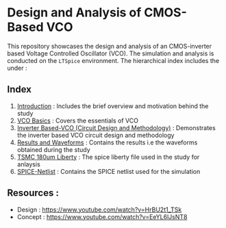 # Design and Analysis of CMOS-Based VCO

This repository showcases the design and analysis of an CMOS-inverter based Voltage Controlled Oscillator (VCO). The simulation and analysis is conducted on the `LTSpice` environment. The hierarchical index includes the under :

## Index 

1. [Introduction](Introduction.md) : Includes the brief overview and motivation behind the study
2. [VCO Basics](VCO_Basics.md) : Covers the essentials of VCO 
3. [Inverter Based-VCO (Circuit Design and Methodology)](Inverter_VCO.md) : Demonstrates the inverter based VCO circuit design and methodology
4. [Results and Waveforms](Results.md) : Contains the results i.e the waveforms obtained during the study 
5. [TSMC 180um Liberty](tsmc018.lib) : The spice liberty file used in the study for anlaysis
6. [SPICE-Netlist](vco.sp) : Contains the SPICE netlist used for the simulation


## Resources :
- Design : https://www.youtube.com/watch?v=HrBU2t1_TSk
- Concept : https://www.youtube.com/watch?v=EeYL6lJsNT8
